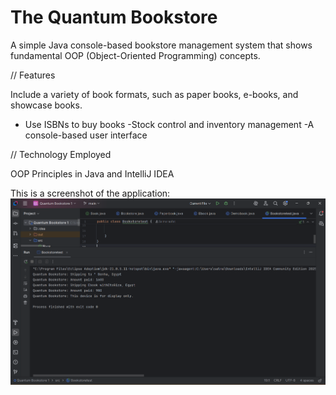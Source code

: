 # The Quantum Bookstore

A simple Java console-based bookstore management system that shows fundamental OOP (Object-Oriented Programming) concepts.

// Features

Include a variety of book formats, such as paper books, e-books, and showcase books.
- Use ISBNs to buy books
-Stock control and inventory management
-A console-based user interface

// Technology Employed

OOP Principles in Java and IntelliJ IDEA

This is a screenshot of the application:
![App Screenshot](./Screenshot%202025-07-09%20190604.png)
